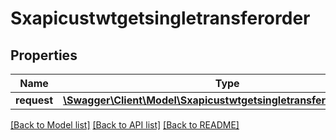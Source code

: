 # Sxapicustwtgetsingletransferorder

## Properties
Name | Type | Description | Notes
------------ | ------------- | ------------- | -------------
**request** | [**\Swagger\Client\Model\SxapicustwtgetsingletransferorderRequest**](SxapicustwtgetsingletransferorderRequest.md) |  | [optional] 

[[Back to Model list]](../README.md#documentation-for-models) [[Back to API list]](../README.md#documentation-for-api-endpoints) [[Back to README]](../README.md)



